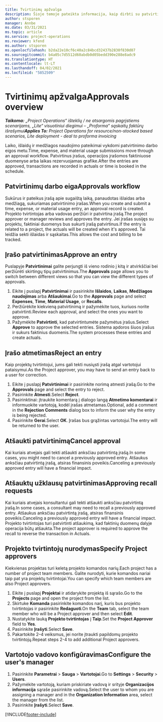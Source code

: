 ```yaml
---
title: Tvirtinimų apžvalga
description: Šioje temoje pateikta informacija, kaip dirbti su patvirtinimais programoje „Project Operations“.
author: stsporen
manager: Annbe
ms.date: 03/31/2021
ms.topic: article
ms.service: project-operations
ms.reviewer: kfend
ms.author: stsporen
ms.openlocfilehash: b2da22e10cf6c40a2c84bcd32437b2830f830d07
ms.sourcegitcommit: b4a05c7d5512d60abdb0d05bedd390e288e8adc9
ms.translationtype: HT
ms.contentlocale: lt-LT
ms.lasthandoff: 04/02/2021
ms.locfileid: "5852509"
---
```

# <a name="approvals-overview"></a><span data-ttu-id="48d73-103">Tvirtinimų apžvalga</span><span class="sxs-lookup"><span data-stu-id="48d73-103">Approvals overview</span></span>

<span data-ttu-id="48d73-104">_**Taikoma:** „Project Operations“ išteklių / ne atsargomis pagrįstiems scenarijams, „Lite“ visuotiniui diegimui – „Proforma“ sąskaitų faktūrų išrašymui_</span><span class="sxs-lookup"><span data-stu-id="48d73-104">_**Applies To:** Project Operations for resource/non-stocked based scenarios, Lite deployment - deal to proforma invoicing_</span></span>

<span data-ttu-id="48d73-105">Laiko, išlaidų ir medžiagos naudojimo pateikimai vykdomi patvirtinimo darbo eigos metu.</span><span class="sxs-lookup"><span data-stu-id="48d73-105">Time, expense, and material usage submissions move through an approval workflow.</span></span> <span data-ttu-id="48d73-106">Patvirtinus įrašus, operacijos įrašomos faktiniuose duomenyse arba laikas rezervuojamas grafike.</span><span class="sxs-lookup"><span data-stu-id="48d73-106">After the entries are approved, transactions are recorded in actuals or time is booked in the schedule.</span></span>

## <a name="approvals-workflow"></a><span data-ttu-id="48d73-107">Patvirtinimų darbo eiga</span><span class="sxs-lookup"><span data-stu-id="48d73-107">Approvals workflow</span></span>
<span data-ttu-id="48d73-108">Sukūrus ir pateikus įrašą apie sugaištą laiką, panaudotas išlaidas arba medžiagą, sukuriamas patvirtinimo įrašas.</span><span class="sxs-lookup"><span data-stu-id="48d73-108">When you create and submit a time, expense, or material usage entry, an approval record is created.</span></span> <span data-ttu-id="48d73-109">Projekto tvirtintojas arba vadovas peržiūri ir patvirtina įrašą.</span><span class="sxs-lookup"><span data-stu-id="48d73-109">The project approver or manager reviews and approves the entry.</span></span> <span data-ttu-id="48d73-110">Jei įrašas susijęs su projektu, faktiniai duomenys bus sukurti įrašą patvirtinus.</span><span class="sxs-lookup"><span data-stu-id="48d73-110">If the entry is related to a project, the actuals will be created when it's approved.</span></span> <span data-ttu-id="48d73-111">Tai leidžia sekti išlaidas ir sąskaitas.</span><span class="sxs-lookup"><span data-stu-id="48d73-111">This allows the cost and billing to be tracked.</span></span>

## <a name="approve-an-entry"></a><span data-ttu-id="48d73-112">Įrašo patvirtinimas</span><span class="sxs-lookup"><span data-stu-id="48d73-112">Approve an entry</span></span>
<span data-ttu-id="48d73-113">Puslapyje **Patvirtinimai** galite perjungti iš vieno rodinio į kitą ir atvirkščiai bei peržiūrėti skirtingų tipų patvirtinimus.</span><span class="sxs-lookup"><span data-stu-id="48d73-113">The **Approvals** page allows you to switch between different views so that you can view the different types of approvals.</span></span>
  
1. <span data-ttu-id="48d73-114">Eikite į puslapį **Patvirtinimai** ir pasirinkite **Išlaidos**, **Laikas**, **Medžiagos naudojimas** arba **Atšaukimai**.</span><span class="sxs-lookup"><span data-stu-id="48d73-114">Go to the **Approvals** page and select **Expenses**, **Time**, **Material Usage**, or **Recalls**.</span></span>
2. <span data-ttu-id="48d73-115">Peržiūrėkite kiekvieną patvirtinimą ir pažymėkite tuos, kuriuos norite patvirtinti.</span><span class="sxs-lookup"><span data-stu-id="48d73-115">Review each approval, and select the ones you want to approve.</span></span>
3. <span data-ttu-id="48d73-116">Pažymėkite **Patvirtinti**, kad patvirtintumėte pažymėtus įrašus.</span><span class="sxs-lookup"><span data-stu-id="48d73-116">Select **Approve** to approve the selected entries.</span></span>
<span data-ttu-id="48d73-117">Sistema apdoros šiuos įrašus ir sukurs faktinius duomenis.</span><span class="sxs-lookup"><span data-stu-id="48d73-117">The system processes these entries and create actuals.</span></span>

## <a name="reject-an-entry"></a><span data-ttu-id="48d73-118">Įrašo atmetimas</span><span class="sxs-lookup"><span data-stu-id="48d73-118">Reject an entry</span></span>
<span data-ttu-id="48d73-119">Kaip projektų tvirtintojui, jums gali tekti nusiųsti įrašą atgal vartotojui pataisymui.</span><span class="sxs-lookup"><span data-stu-id="48d73-119">As the Project approver, you may have to send an entry back to a user for correction.</span></span>
  
1. <span data-ttu-id="48d73-120">Eikite į puslapį **Patvirtinimai** ir pasirinkite norimą atmesti įrašą.</span><span class="sxs-lookup"><span data-stu-id="48d73-120">Go to the **Approvals** page and select the entry to reject.</span></span> 
2. <span data-ttu-id="48d73-121">Pasirinkite **Atmesti**.</span><span class="sxs-lookup"><span data-stu-id="48d73-121">Select **Reject**.</span></span>
3. <span data-ttu-id="48d73-122">Pasirinktinai: įtraukite komentarą į dialogo langą **Atmetimo komentarai** ir informuokite vartotoją, kodėl įrašas atmetamas.</span><span class="sxs-lookup"><span data-stu-id="48d73-122">Optional, add a comment in the **Rejection Comments** dialog box to inform the user why the entry is being rejected.</span></span>
4. <span data-ttu-id="48d73-123">Pasirinkite **Gerai**.</span><span class="sxs-lookup"><span data-stu-id="48d73-123">Select **OK**.</span></span> <span data-ttu-id="48d73-124">Įrašas bus grąžintas vartotojui.</span><span class="sxs-lookup"><span data-stu-id="48d73-124">The entry will be returned to the user.</span></span>
  
## <a name="cancel-approval"></a><span data-ttu-id="48d73-125">Atšaukti patvirtinimą</span><span class="sxs-lookup"><span data-stu-id="48d73-125">Cancel approval</span></span>
<span data-ttu-id="48d73-126">Kai kuriais atvejais gali tekti atšaukti anksčiau patvirtintą įrašą.</span><span class="sxs-lookup"><span data-stu-id="48d73-126">In some cases, you might need to cancel a previously approved entry.</span></span> <span data-ttu-id="48d73-127">Atšaukus anksčiau patvirtintą įrašą, atsiras finansinis poveikis.</span><span class="sxs-lookup"><span data-stu-id="48d73-127">Canceling a previously approved entry will have a financial impact.</span></span> 

## <a name="approving-recall-requests"></a><span data-ttu-id="48d73-128">Atšauktų užklausų patvirtinimas</span><span class="sxs-lookup"><span data-stu-id="48d73-128">Approving recall requests</span></span>
<span data-ttu-id="48d73-129">Kai kuriais atvejais konsultantui gali tekti atšaukti anksčiau patvirtintą įrašą.</span><span class="sxs-lookup"><span data-stu-id="48d73-129">In some cases, a consultant may need to recall a previously approved entry.</span></span> <span data-ttu-id="48d73-130">Atšaukus anksčiau patvirtintą įrašą, atsiras finansinis poveikis.</span><span class="sxs-lookup"><span data-stu-id="48d73-130">Canceling a previously approved entry will have a financial impact.</span></span> <span data-ttu-id="48d73-131">Projekto tvirtintojas turi patvirtinti atšaukimą, kad faktinių duomenų dalyje operacija būtų atšaukta.</span><span class="sxs-lookup"><span data-stu-id="48d73-131">The project approver is required to approve the recall to reverse the transaction in Actuals.</span></span>

## <a name="specify-project-approvers"></a><span data-ttu-id="48d73-132">Projekto tvirtintojų nurodymas</span><span class="sxs-lookup"><span data-stu-id="48d73-132">Specify Project approvers</span></span>
<span data-ttu-id="48d73-133">Kiekvienas projektas turi keletą projekto komandos narių.</span><span class="sxs-lookup"><span data-stu-id="48d73-133">Each project has a number of project team members.</span></span> <span data-ttu-id="48d73-134">Galite nurodyti, kurie komandos nariai taip pat yra projektų tvirtintojai.</span><span class="sxs-lookup"><span data-stu-id="48d73-134">You can specify which team members are also Project approvers.</span></span>

1. <span data-ttu-id="48d73-135">Eikite į puslapį **Projektai** ir atidarykite projektą iš sąrašo.</span><span class="sxs-lookup"><span data-stu-id="48d73-135">Go to the **Projects** page and open the project from the list.</span></span>
2. <span data-ttu-id="48d73-136">Skirtuke **Komanda** pasirinkite komandos narį, kuris bus projekto tvirtintojas ir pasirinkite **Redaguoti**.</span><span class="sxs-lookup"><span data-stu-id="48d73-136">On the **Team** tab, select the team member who will be a Project approver and then select **Edit**.</span></span>
3. <span data-ttu-id="48d73-137">Nustatykite lauką **Projekto tvirtintojas** į **Taip**.</span><span class="sxs-lookup"><span data-stu-id="48d73-137">Set the **Project Approver** field to **Yes**.</span></span>
4. <span data-ttu-id="48d73-138">Pasirinkite **Įrašyti**.</span><span class="sxs-lookup"><span data-stu-id="48d73-138">Select **Save**.</span></span>
5. <span data-ttu-id="48d73-139">Pakartokite 2–4 veiksmus, jei norite įtraukti papildomų projekto tvirtintojų.</span><span class="sxs-lookup"><span data-stu-id="48d73-139">Repeat steps 2-4 to add additional Project approvers.</span></span>

## <a name="configure-the-users-manager"></a><span data-ttu-id="48d73-140">Vartotojo vadovo konfigūravimas</span><span class="sxs-lookup"><span data-stu-id="48d73-140">Configure the user's manager</span></span>

1. <span data-ttu-id="48d73-141">Pasirinkite **Parametrai** > **Sauga** > **Vartotojai**.</span><span class="sxs-lookup"><span data-stu-id="48d73-141">Go to **Settings** > **Security** > **Users**.</span></span>
2. <span data-ttu-id="48d73-142">Pažymėkite vartotoją, kuriam priskiriate vadovą ir srityje **Organizacijos informacija** sąraše pasirinkite vadovą.</span><span class="sxs-lookup"><span data-stu-id="48d73-142">Select the user to whom you are assigning a manager and in the **Organization Information** area, select the manager from the list.</span></span> 
3. <span data-ttu-id="48d73-143">Pasirinkite **Įrašyti**.</span><span class="sxs-lookup"><span data-stu-id="48d73-143">Select **Save**.</span></span>




[!INCLUDE[footer-include](../includes/footer-banner.md)]
